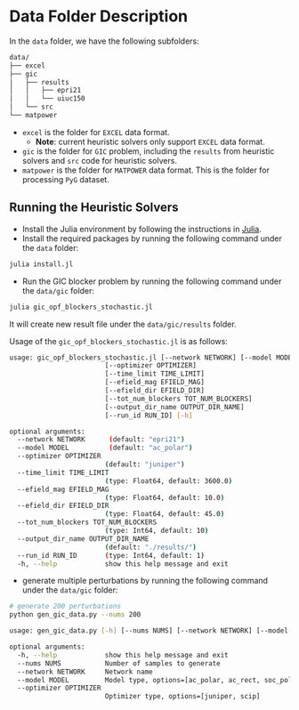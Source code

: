# Data Folder Description

In the `data` folder, we have the following subfolders:

```bash
data/
├── excel
├── gic
│   ├── results
│   │   ├── epri21
│   │   └── uiuc150
│   └── src
└── matpower
```

* `excel` is the folder for `EXCEL` data format. 
  * __Note__: current heuristic solvers only support `EXCEL` data format.
* `gic` is the folder for `GIC` problem, including the `results` from heuristic solvers and `src` code for heuristic solvers.
* `matpower` is the folder for `MATPOWER` data format. This is the folder for processing `PyG` dataset.

## Running the Heuristic Solvers

* Install the Julia environment by following the instructions in [Julia](https://julialang.org/downloads/). 
* Install the required packages by running the following command under the `data` folder:

```bash
julia install.jl
```

* Run the GIC blocker problem by running the following command under the `data/gic` folder:

```bash
julia gic_opf_blockers_stochastic.jl
```

It will create new result file under the `data/gic/results` folder.

Usage of the `gic_opf_blockers_stochastic.jl` is as follows:

```bash
usage: gic_opf_blockers_stochastic.jl [--network NETWORK] [--model MODEL]
                        [--optimizer OPTIMIZER]
                        [--time_limit TIME_LIMIT]
                        [--efield_mag EFIELD_MAG]
                        [--efield_dir EFIELD_DIR]
                        [--tot_num_blockers TOT_NUM_BLOCKERS]
                        [--output_dir_name OUTPUT_DIR_NAME]
                        [--run_id RUN_ID] [-h]

optional arguments:
  --network NETWORK      (default: "epri21")
  --model MODEL          (default: "ac_polar")
  --optimizer OPTIMIZER
                        (default: "juniper")
  --time_limit TIME_LIMIT
                        (type: Float64, default: 3600.0)
  --efield_mag EFIELD_MAG
                        (type: Float64, default: 10.0)
  --efield_dir EFIELD_DIR
                        (type: Float64, default: 45.0)
  --tot_num_blockers TOT_NUM_BLOCKERS
                        (type: Int64, default: 10)
  --output_dir_name OUTPUT_DIR_NAME
                        (default: "./results/")
  --run_id RUN_ID       (type: Int64, default: 1)
  -h, --help            show this help message and exit
```

* generate multiple perturbations by running the following command under the `data/gic` folder:

```bash
# generate 200 perturbations
python gen_gic_data.py --nums 200

usage: gen_gic_data.py [-h] [--nums NUMS] [--network NETWORK] [--model MODEL] [--optimizer OPTIMIZER]

optional arguments:
  -h, --help            show this help message and exit
  --nums NUMS           Number of samples to generate
  --network NETWORK     Network name
  --model MODEL         Model type, options=[ac_polar, ac_rect, soc_polar, soc_rect]
  --optimizer OPTIMIZER
                        Optimizer type, options=[juniper, scip]
```

